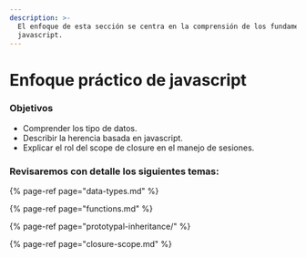 ```yaml
---
description: >-
  El enfoque de esta sección se centra en la comprensión de los fundamentos de
  javascript.
---
```


# Enfoque práctico de javascript

### **Objetivos**

* Comprender los tipo de datos.
* Describir la herencia basada en javascript.
* Explicar el rol del scope de closure en el manejo de sesiones.

### Revisaremos con detalle los siguientes temas:

{% page-ref page="data-types.md" %}

{% page-ref page="functions.md" %}

{% page-ref page="prototypal-inheritance/" %}

{% page-ref page="closure-scope.md" %}









